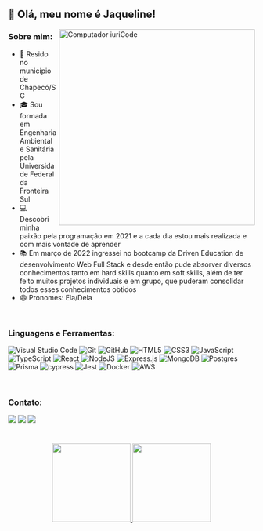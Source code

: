 ## 💜 Olá, meu nome é <strong>Jaqueline!</strong>

<img src="https://lh3.googleusercontent.com/ehlX75pnJZvQGYC0z9tkyk71ylppIas8xf3RGgc6Lvi26yJMaYqHcqQSCzGlSAE9AF0JktzbkjfGeU0ZCuwkSYGFMzZh7zsN8KczqsBA6Q9VIWO0L-COvBJ2qgpqh6M81_NtptkPYVH9D5-m_NeHpb_X0pdkVVlVU-MDHsmsymdC8SHP_3ss73djagerJWacH-hu835H277IV95SQG7q-BAUgrya-av8kR2fki8UG_Iqj4WHhiLh39v1nPp8fTgqYKik2s_puIyMyR6ni71wMyDedXeQT56uoZQQ9h9EbSJMhb_b9UQe0emZYY9wF6HW7INC8i1eKvStzN3IsTZ_LwLI6F8_oSG-DApQzINWXMOjZDEkQ5Yg6M-WoXYlEguXtToE3-Xh4sYjKWT_FbGfqHbmIXA_M62o9P994aVniWq9dJEbDmMOWbLZ_M3AfDOOOXoWHLC1VB_BlTVXRVX80rSAiukGsCvmleTDr9lYkCK0BjLqECUMq-F02838GekWB27CSguyd8R154a9vRy8Z6ATLzF2_zXwmKn_rhddqx22xihBFMXORPp0MRoM1fNj_i5Wknwy7yDVvUD4b0XgaUoiwEQvbehQCvry6a8oNHuRi7_e8dCFyDT_lVOim26QFS8ARvHoVOuKALUctjLb7tGY5W3I-4l_meP9hncFn6-s-oGZRVame1tjuIGjDvMBAvvRJ1KqoyHZyezmsYqdoWnvMc11GwBQ6fa1BS90KZsd0GTAb72rgfX5MdueEm5csWb-Vq_W11xuo07HIwzUDZi6nZo4g60vKF00Ms9N-LzOb9L383h_Jo19RjDUyT4IqROUgxHNlnjkvH5AYb6LjVCuouHaTcKsCzz6UFAK74AjH1n6oOC8CAEqG0nMd92mHbzC333y_coQNurBbtwGWmJdKaPXLxwn84rXjnF6jVi9akBBh-KjDVIDH1bvB99njtJDpD5Ya-mEezi2USexlFI=s668-no?authuser=0" min-width="500px" max-width="500px" width="400px" align="right" alt="Computador iuriCode">

### Sobre mim:
 - 📌 Resido no município de Chapecó/SC
 - 🎓 Sou formada em Engenharia Ambiental e Sanitária pela Universidade Federal da Fronteira Sul
 - 💻 Descobri minha paixão pela programação em 2021 e a cada dia estou mais realizada e com mais vontade de aprender
 - 📚 Em março de 2022 ingressei no bootcamp da Driven Education de desenvolvimento Web Full Stack e desde então pude absorver diversos conhecimentos tanto em hard skills quanto em soft skills, além de ter feito muitos projetos individuais e em grupo, que puderam consolidar todos esses conhecimentos obtidos
 - 😄 Pronomes: Ela/Dela

<br/>

### Linguagens e Ferramentas:
![Visual Studio Code](https://img.shields.io/badge/Visual%20Studio%20Code-0078d7.svg?style=flat-square&logo=visual-studio-code&logoColor=white)
![Git](https://img.shields.io/badge/git-%23F05033.svg?style=flat-square&logo=git&logoColor=white)
![GitHub](https://img.shields.io/badge/github-%23121011.svg?style=flat-square&logo=github&logoColor=white)
![HTML5](https://img.shields.io/badge/html5-%23E34F26.svg?style=flat-square&logo=html5&logoColor=white)
![CSS3](https://img.shields.io/badge/css3-%231572B6.svg?style=flat-square&logo=css3&logoColor=white)
![JavaScript](https://img.shields.io/badge/javascript-%23323330.svg?style=flat-square&logo=javascript&logoColor=%23F7DF1E)
![TypeScript](https://img.shields.io/badge/typescript-%23007ACC.svg?style=flat-square&logo=typescript&logoColor=white)
![React](https://img.shields.io/badge/react-%2320232a.svg?style=flat-square&logo=react&logoColor=%2361DAFB)
![NodeJS](https://img.shields.io/badge/node.js-6DA55F?style=flat-square&logo=node.js&logoColor=white)
![Express.js](https://img.shields.io/badge/express.js-%23404d59.svg?style=flat-square&logo=express&logoColor=%2361DAFB)
![MongoDB](https://img.shields.io/badge/MongoDB-%234ea94b.svg?style=flat-square&logo=mongodb&logoColor=white)
![Postgres](https://img.shields.io/badge/postgres-%23316192.svg?style=flat-square&logo=postgresql&logoColor=white)
![Prisma](https://img.shields.io/badge/Prisma-3982CE?style=flat-square&logo=Prisma&logoColor=white)
![cypress](https://img.shields.io/badge/-cypress-%23E5E5E5?style=flat-square&logo=cypress&logoColor=058a5e)
![Jest](https://img.shields.io/badge/-jest-%23C21325?style=flat-square&logo=jest&logoColor=white)
![Docker](https://img.shields.io/badge/docker-%230db7ed.svg?style=flat-square&logo=docker&logoColor=white)
![AWS](https://img.shields.io/badge/AWS-%23FF9900.svg?style=flat-square&logo=amazon-aws&logoColor=white)

<br/>

### Contato:
<a href="https://www.linkedin.com/in/jaqueline-caye/" target="_blank"><img src="https://img.shields.io/badge/-LinkedIn-%230077B5?style=flat-square&logo=linkedin&logoColor=white" target="_blank"></a> 
<a href="jaquelinecaye@gmail.com.br" target="_blank"><img src="https://img.shields.io/badge/Gmail-D14836?style=flat-square&logo=gmail&logoColor=white" target="_blank"></a>
<a href="https://api.whatsapp.com/send?phone=5555997048940&text=Ol%C3%A1" target="_blank"><img src="https://img.shields.io/badge/WhatsApp-25D366?style=flat-square&logo=whatsapp&logoColor=white" target="_blank"></a>

#
<p align="center">
<a href="https://github.com/jaquecaye2">
  <img height="160em" src="https://github-readme-stats-eight-theta.vercel.app/api?username=jaquecaye2&show_icons=true&theme=algolia&include_all_commits=true&count_private=true"/>
  <img height="160em" src="https://github-readme-stats-eight-theta.vercel.app/api/top-langs/?username=jaquecaye2&layout=compact&langs_count=8&theme=algolia"/>
</a>
</p>

